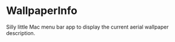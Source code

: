 # WallpaperInfo

Silly little Mac menu bar app to display the current aerial wallpaper description.
